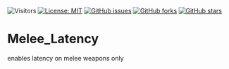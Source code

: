 ![Visitors](https://api.visitorbadge.io/api/visitors?path=https%3A%2F%2Fgithub.com%2Ftitaniummachine1%2FMelee_Latency&label=Visitors&countColor=%23263759&style=plastic)
[![License: MIT](https://img.shields.io/badge/License-MIT-yellow.svg)](https://opensource.org/licenses/MIT)
[![GitHub issues](https://img.shields.io/github/issues/titaniummachine1/Melee_Latency.svg)](https://github.com/titaniummachine1/Melee_Latency/issues)
[![GitHub forks](https://img.shields.io/github/forks/titaniummachine1/Melee_Latency.svg)](https://github.com/titaniummachine1/Melee_Latency/network)
[![GitHub stars](https://img.shields.io/github/stars/titaniummachine1/Melee_Latency.svg)](https://github.com/titaniummachine1/Melee_Latency/stargazers)

# Melee_Latency
enables latency on melee weapons only
